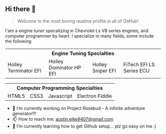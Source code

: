 ## Hi there 👋
> Welcome to the most boring readme profile in all of GitHub!

I'am a engine tuner specalizing in Chevrolet Ls V8 series engines, and computer programmer by heart. I specialize in many fields, some include the following

<table>
<tr><th colspan=4>Engine Tuning Specialties</tr>
<tr>
	<td><a>Holley Terminator EFI</a></td>
	<td><a>Holley Dominator HP EFI</a></td>
	<td><a>Holley Sniper EFI</a></td>
	<td><a>FiTech EFI LS Series ECU</a></td>
</tr>
</table>

<table>
<tr><th colspan=4>Computer Programming Specialties</tr>
<tr>
	<td><a>HTML5</a></td>
	<td><a>CSS3</a></td>
	<td><a>Javascript</a></td>
	<td><a>Electron Fiddle</a></td>
</tr>
</table>

- 🔭 I’m currently working on Project Rosebud - A infinite adventure generator!!!
- 📫 How to reach me: austin.elke9407@gmail.com
- 🌱 I’m currently learning how to get Github setup... plz go easy on me :) 
<!--
**TheGiantTreetrunk/TheGiantTreetrunk** is a ✨ _special_ ✨ repository because its `README.md` (this file) appears on your GitHub profile.

Here are some ideas to get you started:

- 🔭 I’m currently working on ...
- 🌱 I’m currently learning ...
- 👯 I’m looking to collaborate on ...
- 🤔 I’m looking for help with ...
- 💬 Ask me about ...
- 📫 How to reach me: ...
- 😄 Pronouns: ...
- ⚡ Fun fact: ...
-->

